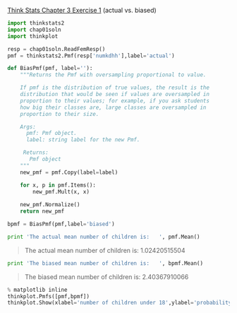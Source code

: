 [Think Stats Chapter 3 Exercise 1](http://greenteapress.com/thinkstats2/html/thinkstats2004.html#toc31) (actual vs. biased)

```python
import thinkstats2
import chap01soln
import thinkplot
```

```python
resp = chap01soln.ReadFemResp()
pmf = thinkstats2.Pmf(resp['numkdhh'],label='actual')
```

```python
def BiasPmf(pmf, label=''):
    """Returns the Pmf with oversampling proportional to value.

    If pmf is the distribution of true values, the result is the
    distribution that would be seen if values are oversampled in
    proportion to their values; for example, if you ask students
    how big their classes are, large classes are oversampled in
    proportion to their size.

    Args:
      pmf: Pmf object.
      label: string label for the new Pmf.

     Returns:
       Pmf object
    """
    new_pmf = pmf.Copy(label=label)

    for x, p in pmf.Items():
        new_pmf.Mult(x, x)
        
    new_pmf.Normalize()
    return new_pmf
```

```python
bpmf = BiasPmf(pmf,label='biased')
```

```python
print 'The actual mean number of children is:   ', pmf.Mean()
```

>    The actual mean number of children is:    1.02420515504


```python
print 'The biased mean number of children is:   ', bpmf.Mean()
```

>    The biased mean number of children is:    2.40367910066


```python
% matplotlib inline
thinkplot.Pmfs([pmf,bpmf])
thinkplot.Show(xlabel='number of children under 18',ylabel='probability')
```


